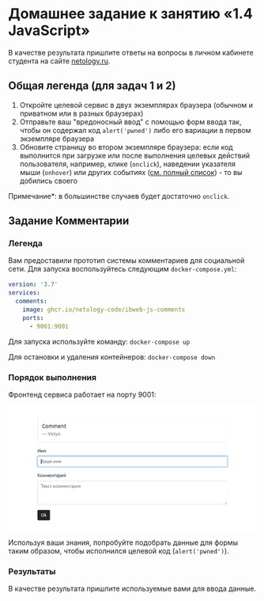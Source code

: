 # Домашнее задание к занятию «1.4 JavaScript»

В качестве результата пришлите ответы на вопросы в личном кабинете студента на сайте [netology.ru](https://netology.ru).

## Общая легенда (для задач 1 и 2)

1. Откройте целевой сервис в двух экземплярах браузера (обычном и приватном или в разных браузерах)
1. Отправьте ваш "вредоносный ввод" с помощью форм ввода так, чтобы он содержал код `alert('pwned')` либо его вариации в первом экземпляре браузера
1. Обновите страницу во втором экземпляре браузера: если код выполнится при загрузке или после выполнения целевых действий пользователя, например, клике (`onclick`), наведении указателя мыши (`onhover`) или других событиях ([см. полный список](https://developer.mozilla.org/en-US/docs/Web/Events)) - то вы добились своего

Примечание*: в большинстве случаев будет достаточно `onclick`.

## Задание Комментарии

### Легенда

Вам предоставили прототип системы комментариев для социальной сети. Для запуска воспользуйтесь следующим `docker-compose.yml`:

```yaml
version: '3.7'
services:
  comments:
    image: ghcr.io/netology-code/ibweb-js-comments
    ports:
      - 9001:9001
```

Для запуска используйте команду: `docker-compose up`

Для остановки и удаления контейнеров: `docker-compose down`

### Порядок выполнения

Фронтенд сервиса работает на порту 9001:

![](pic/comments.png)

Используя ваши знания, попробуйте подобрать данные для формы таким образом, чтобы исполнился целевой код (`alert('pwned')`).

### Результаты

В качестве результата пришлите используемые вами для ввода данные.

